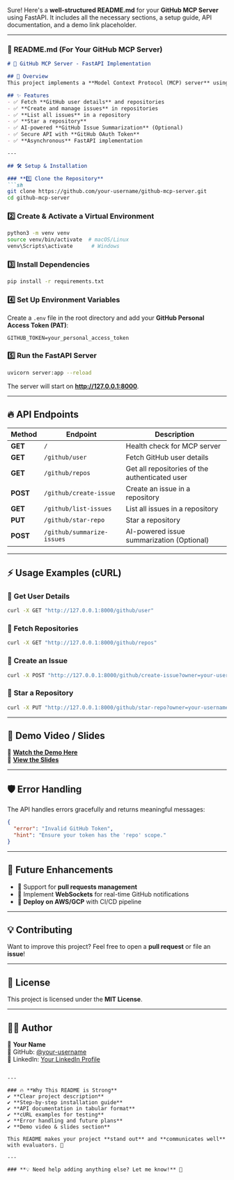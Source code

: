 Sure! Here's a **well-structured README.md** for your **GitHub MCP Server** using FastAPI. It includes all the necessary sections, a setup guide, API documentation, and a demo link placeholder.

---

### 📌 **README.md** (For Your GitHub MCP Server)

```md
# 🚀 GitHub MCP Server - FastAPI Implementation

## 🌟 Overview
This project implements a **Model Context Protocol (MCP) server** using **FastAPI**, enabling AI assistants like Claude to interact with GitHub. The server provides API endpoints to fetch user details, manage repositories, create issues, and automate GitHub workflows.

## ✨ Features
- ✅ Fetch **GitHub user details** and repositories
- ✅ **Create and manage issues** in repositories
- ✅ **List all issues** in a repository
- ✅ **Star a repository**
- ✅ AI-powered **GitHub Issue Summarization** (Optional)
- ✅ Secure API with **GitHub OAuth Token**
- ✅ **Asynchronous** FastAPI implementation

---

## 🛠️ Setup & Installation

### **1️⃣ Clone the Repository**
```sh
git clone https://github.com/your-username/github-mcp-server.git
cd github-mcp-server
```

### **2️⃣ Create & Activate a Virtual Environment**
```sh
python3 -m venv venv
source venv/bin/activate  # macOS/Linux
venv\Scripts\activate      # Windows
```

### **3️⃣ Install Dependencies**
```sh
pip install -r requirements.txt
```

### **4️⃣ Set Up Environment Variables**
Create a `.env` file in the root directory and add your **GitHub Personal Access Token (PAT)**:

```
GITHUB_TOKEN=your_personal_access_token
```

### **5️⃣ Run the FastAPI Server**
```sh
uvicorn server:app --reload
```
The server will start on **http://127.0.0.1:8000**.

---

## 🔥 API Endpoints

| Method | Endpoint | Description |
|--------|---------|-------------|
| **GET** | `/` | Health check for MCP server |
| **GET** | `/github/user` | Fetch GitHub user details |
| **GET** | `/github/repos` | Get all repositories of the authenticated user |
| **POST** | `/github/create-issue` | Create an issue in a repository |
| **GET** | `/github/list-issues` | List all issues in a repository |
| **PUT** | `/github/star-repo` | Star a repository |
| **POST** | `/github/summarize-issues` | AI-powered issue summarization (Optional) |

---

## ⚡ Usage Examples (cURL)

### 🔹 **Get User Details**
```sh
curl -X GET "http://127.0.0.1:8000/github/user"
```

### 🔹 **Fetch Repositories**
```sh
curl -X GET "http://127.0.0.1:8000/github/repos"
```

### 🔹 **Create an Issue**
```sh
curl -X POST "http://127.0.0.1:8000/github/create-issue?owner=your-username&repo=your-repo&title=New%20Issue&body=This%20is%20a%20test%20issue"
```

### 🔹 **Star a Repository**
```sh
curl -X PUT "http://127.0.0.1:8000/github/star-repo?owner=your-username&repo=your-repo"
```

---

## 🎥 Demo Video / Slides
📌 **[Watch the Demo Here](https://your-demo-link.com)**  
📌 **[View the Slides](https://your-slides-link.com)**  

---

## 🛡️ Error Handling
The API handles errors gracefully and returns meaningful messages:
```json
{
  "error": "Invalid GitHub Token",
  "hint": "Ensure your token has the 'repo' scope."
}
```

---

## 🎯 Future Enhancements
- 🔹 Support for **pull requests management**
- 🔹 Implement **WebSockets** for real-time GitHub notifications
- 🔹 **Deploy on AWS/GCP** with CI/CD pipeline

---

## 💡 Contributing
Want to improve this project? Feel free to open a **pull request** or file an **issue**!

---

## 📜 License
This project is licensed under the **MIT License**.

---

## 👨‍💻 Author
🔹 **Your Name**  
🔹 GitHub: [@your-username](https://github.com/your-username)  
🔹 LinkedIn: [Your LinkedIn Profile](https://linkedin.com/in/your-profile)  
```

---

### 🔥 **Why This README is Strong**
✔ **Clear project description**  
✔ **Step-by-step installation guide**  
✔ **API documentation in tabular format**  
✔ **cURL examples for testing**  
✔ **Error handling and future plans**  
✔ **Demo video & slides section**  

This README makes your project **stand out** and **communicates well** with evaluators. 🚀  

---

### **💡 Need help adding anything else? Let me know!** 🚀